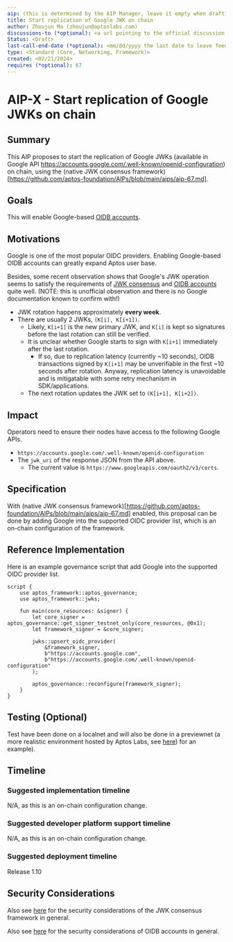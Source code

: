 ```yaml
---
aip: (this is determined by the AIP Manager, leave it empty when drafting)
title: Start replication of Google JWK on chain
author: Zhoujun Ma (zhoujun@aptoslabs.com)
discussions-to (*optional): <a url pointing to the official discussion thread>
Status: <Draft>
last-call-end-date (*optional): <mm/dd/yyyy the last date to leave feedbacks and reviews>
type: <Standard (Core, Networking, Framework)>
created: <02/21/2024>
requires (*optional): 67
---
```


# AIP-X - Start replication of Google JWKs on chain

## Summary

This AIP proposes to start the replication of
Google JWKs (available in Google API https://accounts.google.com/.well-known/openid-configuration)
on chain, using the (native JWK consensus framework)[https://github.com/aptos-foundation/AIPs/blob/main/aips/aip-67.md].

## Goals

This will enable Google-based [OIDB accounts](https://github.com/aptos-foundation/AIPs/blob/main/aips/aip-61.md).

## Motivations

Google is one of the most popular OIDC providers. Enabling Google-based OIDB accounts can greatly expand Aptos user base.

Besides, some recent observation shows that Google's JWK operation seems to satisfy the requirements of
[JWK consensus]([https://github.com/aptos-foundation/AIPs/blob/main/aips/aip-67.md])
and [OIDB accounts](https://github.com/aptos-foundation/AIPs/blob/main/aips/aip-61.md)
quite well.
(NOTE: this is unofficial observation and there is no Google documentation known to confirm with!)
- JWK rotation happens approximately **every week**.
- There are usually 2 JWKs, `(K[i], K[i+1])`.
  - Likely, `K[i+1]` is the new primary JWK, and `K[i]` is kept so signatures before the last rotation can still be verified.
  - It is unclear whether Google starts to sign with `K[i+1]` immediately after the last rotation.
    - If so, due to replication latency (currently ~10 seconds), OIDB transactions signed by `K[i+1]` may be unverifiable in the first ~10 seconds after rotation.
      Anyway, replication latency is unavoidable and is mitigatable with some retry mechanism in SDK/applications.
  - The next rotation updates the JWK set to `(K[i+1], K[i+2])`.

## Impact

Operators need to ensure their nodes have access to the following Google APIs.
- `https://accounts.google.com/.well-known/openid-configuration`
- The `jwk_uri` of the response JSON from the API above.
  - The current value is `https://www.googleapis.com/oauth2/v3/certs`.

## Specification

With (native JWK consensus framework)[https://github.com/aptos-foundation/AIPs/blob/main/aips/aip-67.md] enabled,
this proposal can be done by adding Google into the supported OIDC provider list,
which is an on-chain configuration of the framework.

## Reference Implementation

Here is an example governance script that add Google into the supported OIDC provider list.

```
script {
    use aptos_framework::aptos_governance;
    use aptos_framework::jwks;

    fun main(core_resources: &signer) {
        let core_signer = aptos_governance::get_signer_testnet_only(core_resources, @0x1);
        let framework_signer = &core_signer;

        jwks::upsert_oidc_provider(
            &framework_signer,
            b"https://accounts.google.com",
            b"https://accounts.google.com/.well-known/openid-configuration"
        );

        aptos_governance::reconfigure(framework_signer);
    }
}
```

## Testing (Optional)

Test have been done on a localnet and will also be done in a previewnet (a more realistic environment hosted by Aptos Labs,
see [here](https://aptoslabs.medium.com/previewnet-ensuring-scalability-and-reliability-of-the-aptos-network-48f0d210e8fe)) for an example).

## Timeline

### Suggested implementation timeline

N/A, as this is an on-chain configuration change.

### Suggested developer platform support timeline

N/A, as this is an on-chain configuration change.

### Suggested deployment timeline

Release 1.10

## Security Considerations



Also see [here](https://github.com/aptos-foundation/AIPs/blob/main/aips/aip-67.md#security-and-liveness-considerations)
for the security considerations of the JWK consensus framework in general.

Also see [here](https://github.com/aptos-foundation/AIPs/blob/main/aips/aip-61.md#security-liveness-and-privacy-considerations)
for the security considerations of OIDB accounts in general.
